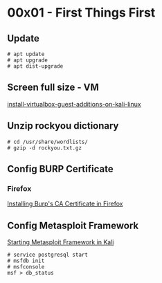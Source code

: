 # 00x01 - First Things First

## Update

```
# apt update
# apt upgrade
# apt dist-upgrade
```

## Screen full size - VM

[install-virtualbox-guest-additions-on-kali-linux](https://kifarunix.com/install-virtualbox-guest-additions-on-kali-linux-2020-3/)

## Unzip rockyou dictionary

```
# cd /usr/share/wordlists/
# gzip -d rockyou.txt.gz
```

## Config BURP Certificate

### Firefox

[Installing Burp's CA Certificate in Firefox](https://support.portswigger.net/customer/portal/articles/1783087-Installing_Installing%20CA%20Certificate%20-%20FF.html)

## Config Metasploit Framework

[Starting Metasploit Framework in Kali](https://docs.kali.org/general-use/starting-metasploit-framework-in-kali)

```
# service postgresql start
# msfdb init
# msfconsole
msf > db_status
```
